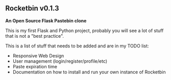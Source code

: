 ## Rocketbin v0.1.3

**An Open Source Flask Pastebin clone**

This is my first Flask and Python project, probably you will see a lot of stuff that is not a "best practice".

This is a list of stuff that needs to be added and are in my TODO list:

- Responsive Web Design
- User management (login/register/profile/etc)
- Paste expiration time
- Documentation on how to install and run your own instance of Rocketbin
